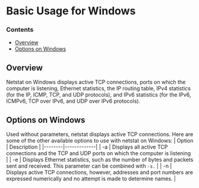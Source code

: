 # Basic Usage for Windows
<!--TOC_START-->
### Contents
- [Overview](#overview)
- [Options on Windows](#options-on-windows)

<!--TOC_END-->
## Overview
Netstat on Windows displays active TCP connections, ports on which the computer is listening, Ethernet statistics, the IP routing table, IPv4 statistics (for the IP, ICMP, TCP, and UDP protocols), and IPv6 statistics (for the IPv6, ICMPv6, TCP over IPv6, and UDP over IPv6 protocols).
## Options on Windows
Used without parameters, netstat displays active TCP connections.
Here are some of the other available options to use with netstat on Windows:
| Option | Description |
|--------|-------------|
| -a      | Displays all active TCP connections and the TCP and UDP ports on which the computer is listening |
| -e      | 	Displays Ethernet statistics, such as the number of bytes and packets sent and received. This parameter can be combined with `-s.` |
| -n      | Displays active TCP connections, however, addresses and port numbers are expressed numerically and no attempt is made to determine names. |

